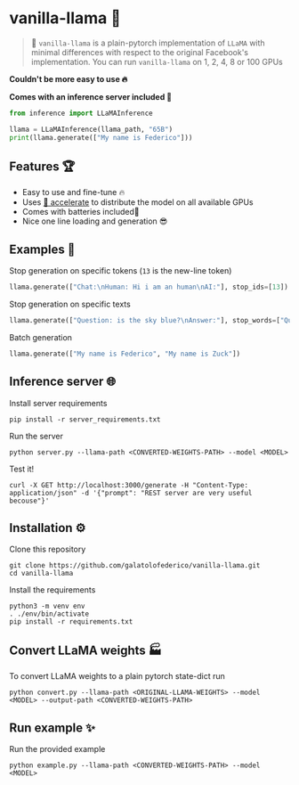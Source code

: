 # vanilla-llama 🦙

> 📢 `vanilla-llama` is a plain-pytorch implementation of `LLaMA` with minimal differences with respect to the original Facebook's implementation. You can run `vanilla-llama` on 1, 2, 4, 8 or 100 GPUs

**Couldn't be more easy to use 🔥**

**Comes with an inference server included 🔋**

```python
from inference import LLaMAInference

llama = LLaMAInference(llama_path, "65B")
print(llama.generate(["My name is Federico"]))
```

## Features 🏆

- Easy to use and fine-tune 🔥
- Uses [🤗 accelerate](https://github.com/huggingface/accelerate) to distribute the model on all available GPUs
- Comes with batteries included🔋
- Nice one line loading and generation 😎

## Examples 🤔 

Stop generation on specific tokens (`13` is the new-line token)

```python
llama.generate(["Chat:\nHuman: Hi i am an human\nAI:"], stop_ids=[13])
```

Stop generation on specific texts

```python
llama.generate(["Question: is the sky blue?\nAnswer:"], stop_words=["Question"])
```

Batch generation

```python
llama.generate(["My name is Federico", "My name is Zuck"])
```

## Inference server 🌐 

Install server requirements

```
pip install -r server_requirements.txt
```

Run the server
```
python server.py --llama-path <CONVERTED-WEIGHTS-PATH> --model <MODEL>
```

Test it!

```
curl -X GET http://localhost:3000/generate -H "Content-Type: application/json" -d '{"prompt": "REST server are very useful becouse"}'
```

## Installation ⚙️ 

Clone this repository

```
git clone https://github.com/galatolofederico/vanilla-llama.git
cd vanilla-llama
```

Install the requirements

```
python3 -m venv env
. ./env/bin/activate
pip install -r requirements.txt
```

## Convert LLaMA weights 🏭 

To convert LLaMA weights to a plain pytorch state-dict run

```
python convert.py --llama-path <ORIGINAL-LLAMA-WEIGHTS> --model <MODEL> --output-path <CONVERTED-WEIGHTS-PATH>
```

## Run example ✨ 

Run the provided example

```
python example.py --llama-path <CONVERTED-WEIGHTS-PATH> --model <MODEL>
```